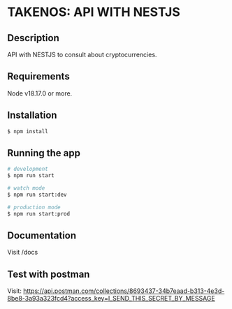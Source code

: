 # TAKENOS: API WITH NESTJS

## Description

API with NESTJS to consult about cryptocurrencies.

## Requirements
Node v18.17.0 or more.

## Installation

```bash
$ npm install
```

## Running the app

```bash
# development
$ npm run start

# watch mode
$ npm run start:dev

# production mode
$ npm run start:prod
```

## Documentation
Visit /docs


## Test with postman

Visit: https://api.postman.com/collections/8693437-34b7eaad-b313-4e3d-8be8-3a93a323fcd4?access_key=I_SEND_THIS_SECRET_BY_MESSAGE

